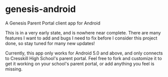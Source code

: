 # genesis-android
A Genesis Parent Portal client app for Android

This is in a very early state, and is nowhere near complete. There 
are many features I want to add and bugs I need to fix before I
consider this project done, so stay tuned for many new updates!

Currently, this app only works for Android 5.0 and above, and 
only connects to Cresskill High School's parent portal. Feel
free to fork and customize it to get it working on your school's
parent portal, or add anything you feel is missing.
